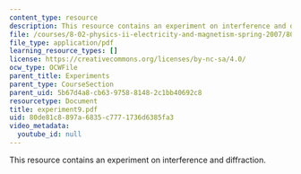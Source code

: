```yaml
---
content_type: resource
description: This resource contains an experiment on interference and diffraction.
file: /courses/8-02-physics-ii-electricity-and-magnetism-spring-2007/80de81c8897a6835c7771736d6385fa3_experiment9.pdf
file_type: application/pdf
learning_resource_types: []
license: https://creativecommons.org/licenses/by-nc-sa/4.0/
ocw_type: OCWFile
parent_title: Experiments
parent_type: CourseSection
parent_uid: 5b67d4a8-cb63-9758-8148-2c1bb40692c8
resourcetype: Document
title: experiment9.pdf
uid: 80de81c8-897a-6835-c777-1736d6385fa3
video_metadata:
  youtube_id: null
---
```

This resource contains an experiment on interference and diffraction.